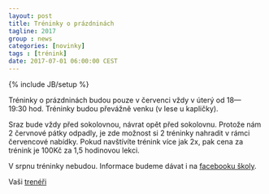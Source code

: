 ```yaml
---
layout: post
title: Tréninky o prázdninách
tagline: 2017
group : news
categories: [novinky]
tags : [trénink]
date: 2017-07-01 06:00:00 CEST
---
```

{% include JB/setup %}

Tréninky o prázdninách budou pouze v červenci vždy v úterý od 18&mdash;19:30&nbsp;hod. Tréninky budou převážně venku (v lese u kapličky).

Sraz bude vždy před sokolovnou, návrat opět před sokolovnu. Protože nám 2 červnové pátky odpadly, je zde možnost si 2 tréninky nahradit v rámci červencové nabídky. Pokud navštívíte trénink více jak 2x, pak cena za trénink je 100Kč za 1,5 hodinovou lekci.

V srpnu tréninky nebudou. Informace budeme dávat i na [facebooku školy](https://www.facebook.com/taekwondo.strancice/).

Vaši [trenéři](/treneri)
